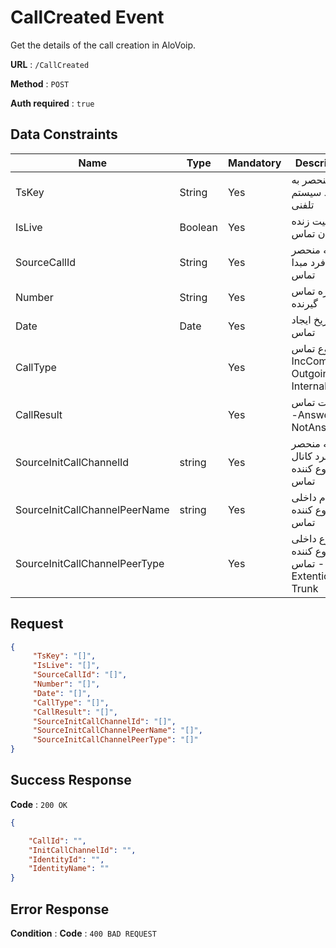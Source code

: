 # CallCreated Event

Get the details of the call creation in AloVoip.


**URL** : `/CallCreated`

**Method** : `POST`

**Auth required** : `true`

## Data Constraints


|Name|Type|Mandatory|Description|
|-|-|-|-| 
|TsKey|String|Yes|  کلید منحصر به فرد سیستم تلفنی|
|IsLive |Boolean |Yes | وضعیت زنده بودن تماس|
|SourceCallId |String |Yes | شناسه منحصر به فرد مبدا تماس|
|Number |String |Yes | شماره تماس گیرنده|
|Date |Date |Yes | تاریخ ایجاد تماس|
|CallType | |Yes|نوع تماس - IncComing, Outgoing, Internal |
|CallResult | | Yes| وضعیت تماس -Answered, NotAnswered|
|SourceInitCallChannelId |string |Yes | شناسه منحصر به فرد کانال شروع کننده تماس|
|SourceInitCallChannelPeerName |string |Yes | نام داخلی شروع کننده تماس|
|SourceInitCallChannelPeerType | |Yes | نوع داخلی شروع کننده تماس - Extention, Trunk|

## Request 


```json
{
     "TsKey": "[]",
     "IsLive": "[]",
     "SourceCallId": "[]",
     "Number": "[]",
     "Date": "[]",
     "CallType": "[]",
     "CallResult": "[]",
     "SourceInitCallChannelId": "[]",
     "SourceInitCallChannelPeerName": "[]",
     "SourceInitCallChannelPeerType": "[]"
}
```

## Success Response

**Code** : `200 OK`

```json
{

    "CallId": "",
    "InitCallChannelId": "",
    "IdentityId": "",
    "IdentityName": ""
}
```

## Error Response

**Condition** : 
**Code** : `400 BAD REQUEST`

` ` 


